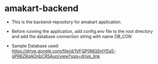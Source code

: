 # amakart-backend

- This is the backend-repository for amakart application.

- Before running the application, add config.env file to the root directory and add the database connection string with name DB_CON

- Sample Database used: https://drive.google.com/file/d/1VFQP0MQ5nIYEa5-gPR6ZRqAOnbCR5Aun/view?usp=drive_link
